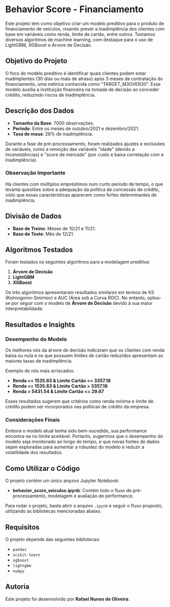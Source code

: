 # Behavior Score - Financiamento

Este projeto tem como objetivo criar um modelo preditivo para o produto de financiamento de veículos, visando prever a inadimplência dos clientes com base em variáveis como renda, limite de cartão, entre outros. Testamos diversos algoritmos de machine learning, com destaque para o uso de LightGBM, XGBoost e Árvore de Decisão.

## Objetivo do Projeto

O foco do modelo preditivo é identificar quais clientes podem estar inadimplentes (30 dias ou mais de atraso) após 3 meses da contratação do financiamento, uma métrica conhecida como "TARGET_M3OVER30". Esse modelo auxilia a instituição financeira na tomada de decisão ao conceder crédito, reduzindo riscos de inadimplência.

## Descrição dos Dados

- **Tamanho da Base**: 7000 observações.
- **Período**: Entre os meses de outubro/2021 e dezembro/2021.
- **Taxa de maus**: 28% de inadimplência.
  
Durante a fase de pré-processamento, foram realizados ajustes e exclusões de variáveis, como a remoção das variáveis "idade" (devido a inconsistências) e "score de mercado" (por custo e baixa correlação com a inadimplência).

### Observação Importante

Há clientes com múltiplos empréstimos num curto período de tempo, o que levanta questões sobre a adequação da política de concessão de crédito, visto que essas características aparecem como fortes determinantes de inadimplência.

## Divisão de Dados

- **Base de Treino**: Meses de 10/21 e 11/21.
- **Base de Teste**: Mês de 12/21.

## Algoritmos Testados

Foram testados os seguintes algoritmos para a modelagem preditiva:

1. **Árvore de Decisão**
2. **LightGBM**
3. **XGBoost**

Os três algoritmos apresentaram resultados similares em termos de KS (Kolmogorov-Smirnov) e AUC (Área sob a Curva ROC). No entanto, optou-se por seguir com o modelo de **Árvore de Decisão** devido à sua maior interpretabilidade.

## Resultados e Insights

### Desempenho do Modelo

Os melhores nós da árvore de decisão indicaram que os clientes com renda baixa ou nula e os que possuem limites de cartão reduzidos apresentam as maiores taxas de inadimplência.

Exemplo de nós mais arriscados:
- **Renda <= 1535.83 & Limite Cartão <= 3357.18**
- **Renda <= 1535.83 & Limite Cartão > 3357.18**
- **Renda > 5431.54 & Limite Cartão <= 29.67**

Esses resultados sugerem que critérios como renda mínima e limite de crédito podem ser incorporados nas políticas de crédito da empresa.

### Considerações Finais

Embora o modelo atual tenha sido bem-sucedido, sua performance encontra-se no limite aceitável. Portanto, sugerimos que o desempenho do modelo seja monitorado ao longo do tempo, e que novas fontes de dados sejam exploradas para aumentar a robustez do modelo e reduzir a volatilidade dos resultados.

## Como Utilizar o Código

O projeto contém um único arquivo Jupyter Notebook:

- **behavior_score_veiculos.ipynb**: Contém todo o fluxo de pré-processamento, modelagem e avaliação de performance.

Para rodar o projeto, basta abrir o arquivo `.ipynb` e seguir o fluxo proposto, utilizando as bibliotecas mencionadas abaixo.

## Requisitos

O projeto depende das seguintes bibliotecas:

- `pandas`
- `scikit-learn`
- `xgboost`
- `lightgbm`
- `numpy`
  
## Autoria

Este projeto foi desenvolvido por **Rafael Nunes de Oliveira**.

